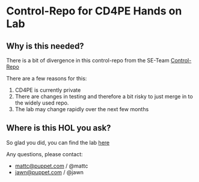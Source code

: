 Control-Repo for CD4PE Hands on Lab
===================================

## Why is this needed?

There is a bit of divergence in this control-repo from the SE-Team [Control-Repo](https://github.com/puppetlabs-seteam/control-repo)

There are a few reasons for this: 
1. CD4PE is currently private
2. There are changes in testing and therefore a bit risky to just merge in to the widely used repo.
3. The lab may change rapidly over the next few months

## Where is this HOL you ask?

So glad you did, you can find the lab [here](https://github.com/puppetlabs/pipelines-self-paced/tree/master/cd4pe)

Any questions, please contact:

* mattc@puppet.com / @mattc
* jawn@puppet.com  / @jawn